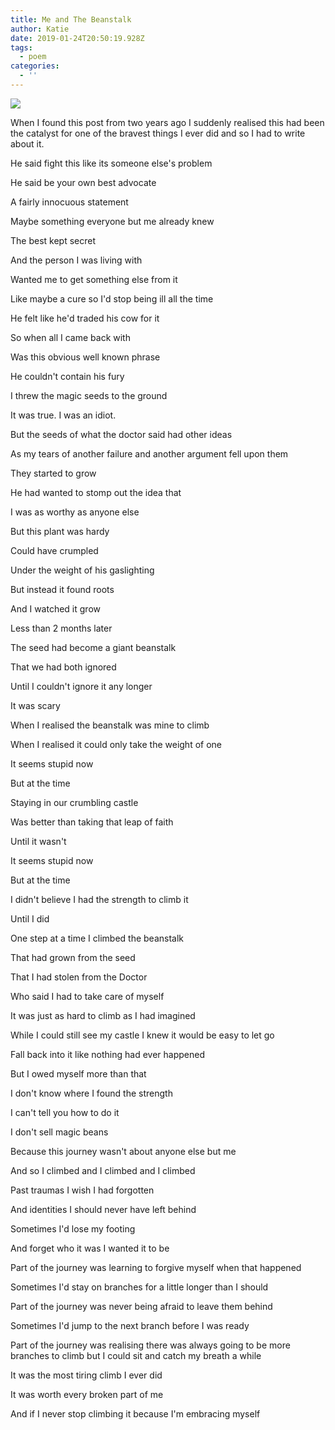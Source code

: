 ```yaml
---
title: Me and The Beanstalk
author: Katie
date: 2019-01-24T20:50:19.928Z
tags:
  - poem
categories:
  - ''
---
```

![](/img/blog/whatsapp-image-2019-01-15-at-08.33.30.jpeg)

When I found this post from two years ago I suddenly realised this had been the catalyst for one of the bravest things I ever did and so I had to write about it.



<!--more-->



He said fight this like its someone else's problem

He said be your own best advocate

A fairly innocuous statement

Maybe something everyone but me already knew

The best kept secret

And the person I was living with 

Wanted me to get something else from it

Like maybe a cure so I'd stop being ill all the time

He felt like he'd traded his cow for it

So when all I came back with

Was this obvious well known phrase

He couldn't contain his fury

I threw the magic seeds to the ground

It was true. I was an idiot.

But the seeds of what the doctor said had other ideas

As my tears of another failure and another argument fell upon them 

They started to grow

He had wanted to stomp out the idea that

I was as worthy as anyone else

But this plant was hardy

Could have crumpled

Under the weight of his gaslighting 

But instead it found roots

And I watched it grow

Less than 2 months later

The seed had become a giant beanstalk

That we had both ignored

Until I couldn't ignore it any longer 

It was scary

When I realised the beanstalk was mine to climb 

When I realised it could only take the weight of one

It seems stupid now

But at the time

Staying in our crumbling castle

Was better than taking that leap of faith 

Until it wasn't

It seems stupid now

But at the time

I didn't believe I had the strength to climb it

Until I did

One step at a time I climbed the beanstalk

That had grown from the seed

That I had stolen from the Doctor

Who said I had to take care of myself 

It was just as hard to climb as I had imagined

While I could still see my castle I knew it would be easy to let go

Fall back into it like nothing had ever happened

But I owed myself more than that

I don't know where I found the strength 

I can't tell you how to do it

I don't sell magic beans

Because this journey wasn't about anyone else but me

And so I climbed and I climbed and I climbed

Past traumas I wish I had forgotten 

And identities I should never have left behind

Sometimes I'd lose my footing

And forget who it was I wanted it to be

Part of the journey was learning to forgive myself when that happened 

Sometimes I'd stay on branches for a little longer than I should 

Part of the journey was never being afraid to leave them behind

Sometimes I'd jump to the next branch before I was ready

Part of the journey was realising there was always going to be more branches to climb but I could sit and catch my breath a while

It was the most tiring climb I ever did

It was worth every broken part of me

And if I never stop climbing it because I'm embracing myself
